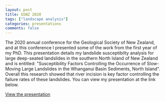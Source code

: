 ```yaml
---
layout: post
title: GSNZ 2020
tags: ["landscape analysis"]
categories: presentations
comments: false
---
```

The 2020 annual conference for the Geological Society of New Zealand, and at this conference I presented some of the work from the first year of my PhD. This presentation details my landslide susceptibilty analysis for large deep-seated landslides in the southern North Island of New Zealand and is entitled: "Susceptibility Factors Controlling the Occurrence of Slow-Moving Large Landslides in the Whanganui Basin Sediments, North Island". Overall this research showed that river incision is key factor controlling the failure rates of these landslides. You can view my presentation at the link below.

[View the presentation](/assets/presentations/GSNZ_2020.pdf)